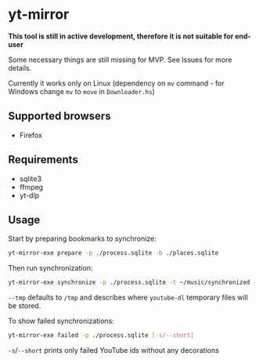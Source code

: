 # yt-mirror

**This tool is still in active development, therefore it is not suitable for end-user**

Some necessary things are still missing for MVP. See Issues for more details.

Currently it works only on Linux (dependency on `mv` command - for Windows change `mv` to `move` in `Downloader.hs`)

## Supported browsers

- Firefox

## Requirements

- sqlite3
- ffmpeg
- yt-dlp

## Usage

Start by preparing bookmarks to synchronize:

```sh
yt-mirror-exe prepare -p ./process.sqlite -b ./places.sqlite
```

Then run synchronization:

```sh
yt-mirror-exe synchronize -p ./process.sqlite -t ~/music/synchronized --tmp /tmp
```

`--tmp` defaults to `/tmp` and describes where `youtube-dl` temporary files will be stored.

To show failed synchronizations:

```sh
yt-mirror-exe failed -p ./process.sqlite [-s/--short]
```

`-s`/`--short` prints only failed YouTube ids without any decorations
